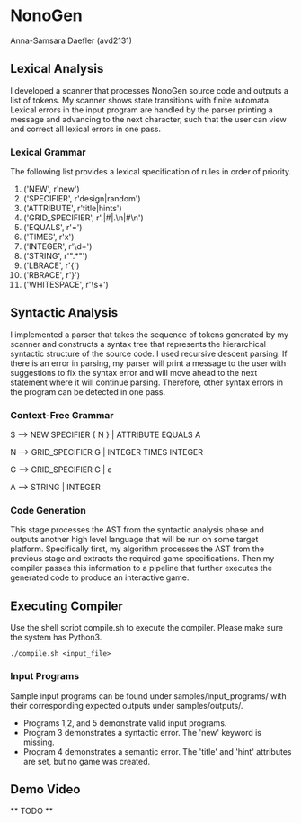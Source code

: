 # NonoGen
Anna-Samsara Daefler (avd2131)

## Lexical Analysis
I developed a scanner that processes NonoGen source code and outputs a list of tokens. My scanner shows state
transitions with finite automata. Lexical errors in the input program are handled by the parser printing a message
and advancing to the next character, such that the user can view and correct all lexical errors in one pass.

### Lexical Grammar
The following list provides a lexical specification of rules in order of priority.

1) ('NEW', r'new')
2) ('SPECIFIER', r'design|random')
3) ('ATTRIBUTE', r'title|hints')
4) ('GRID_SPECIFIER', r'\.|#|\.\n|#\n')
5) ('EQUALS', r'=')
6) ('TIMES', r'x')
7) ('INTEGER', r'\d+')
8) ('STRING', r'".*"')
9) ('LBRACE', r'{')
10) ('RBRACE', r'}')
11) ('WHITESPACE', r'\s+')

## Syntactic Analysis
I implemented a parser that takes the sequence of tokens generated by my scanner and constructs 
a syntax tree that represents the hierarchical syntactic structure of the source code. I used
recursive descent parsing. If there is an error in parsing, my parser will print a message to 
the user with suggestions to fix the syntax error and will move ahead to the next statement
where it will continue parsing. Therefore, other syntax errors in the program can be detected in
one pass.

### Context-Free Grammar
S --> NEW SPECIFIER { N } | ATTRIBUTE EQUALS A

N --> GRID_SPECIFIER G | INTEGER TIMES INTEGER

G --> GRID_SPECIFIER G | ε

A --> STRING | INTEGER

### Code Generation
This stage processes the AST from the syntactic analysis phase and outputs another high level
language that will be run on some target platform. Specifically first, my algorithm processes the AST from
the previous stage and extracts the required game specifications. Then my compiler passes this information
to a pipeline that further executes the generated code to produce an interactive game.

## Executing Compiler
Use the shell script compile.sh to execute the compiler. Please make sure the system has Python3.

```./compile.sh <input_file>```

### Input Programs
Sample input programs can be found under samples/input_programs/ with their corresponding
expected outputs under samples/outputs/. 

* Programs 1,2, and 5 demonstrate valid input programs.
* Program 3 demonstrates a syntactic error. The 'new' keyword is missing.
* Program 4 demonstrates a semantic error. The 'title' and 'hint' attributes are set, but no game was created.

## Demo Video
** TODO ** 